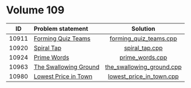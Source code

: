 # Volume 109

|  ID   |     Problem statement     |           Solution            |
|:-----:|:--------------------------|:-----------------------------:|
| 10911 | [Forming Quiz Teams][]    | [forming_quiz_teams.cpp][]    |
| 10920 | [Spiral Tap][]            | [spiral_tap.cpp][]            |
| 10924 | [Prime Words][]           | [prime_words.cpp][]           |
| 10963 | [The Swallowing Ground][] | [the_swallowing_ground.cpp][] |
| 10980 | [Lowest Price in Town][]  | [lowest_price_in_town.cpp][]  |

[Forming Quiz Teams]:    http://uva.onlinejudge.org/index.php?option=com_onlinejudge&Itemid=8&category=21&page=show_problem&problem=1852
[Spiral Tap]:            http://uva.onlinejudge.org/index.php?option=com_onlinejudge&Itemid=8&category=21&page=show_problem&problem=1861
[Prime Words]:           http://uva.onlinejudge.org/index.php?option=com_onlinejudge&Itemid=8&category=21&page=show_problem&problem=1865
[The Swallowing Ground]: http://uva.onlinejudge.org/index.php?option=com_onlinejudge&Itemid=8&category=21&page=show_problem&problem=1904
[Lowest Price in Town]:  http://uva.onlinejudge.org/index.php?option=com_onlinejudge&Itemid=8&category=21&page=show_problem&problem=1921

[forming_quiz_teams.cpp]:    forming_quiz_teams.cpp
[spiral_tap.cpp]:            spiral_tap.cpp
[prime_words.cpp]:           prime_words.cpp
[the_swallowing_ground.cpp]: the_swallowing_ground.cpp
[lowest_price_in_town.cpp]:  lowest_price_in_town.cpp
